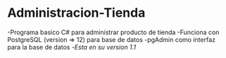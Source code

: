 # Administracion-Tienda
-Programa basico C# para administrar producto de tienda
-Funciona con PostgreSQL (version => 12) para base de datos
-pgAdmin como interfaz para la base de datos
-*Esta en su version 1.1*
